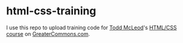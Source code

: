 # html-css-training

I use this repo to upload training code for [Todd McLeod](https://github.com/GoesToEleven)'s [HTML/CSS course](https://greatercommons.com/learn/how-to-create-a-website) on [GreaterCommons.com](https://greatercommons.com/).

